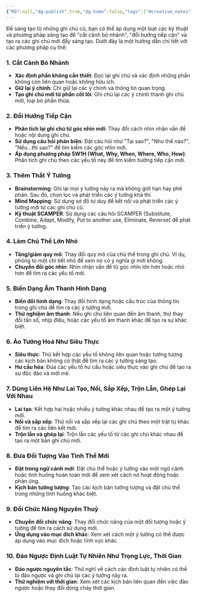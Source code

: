 ```yaml
---
{"Mã":null,"dg-publish":true,"dg-home":false,"tags":["#creative_notes"],"Date":"2024-07-14","permalink":"/daily/tmp/sang-tao/","dgPassFrontmatter":true,"noteIcon":"","updated":"2025-01-14T22:05:02.413+07:00"}
---
```


Để sáng tạo từ những ghi chú cũ, bạn có thể áp dụng một loạt các kỹ thuật và phương pháp sáng tạo để "cắt cành bỏ nhánh", "đổi hướng tiếp cận" và tạo ra các ghi chú mới đầy sáng tạo. Dưới đây là một hướng dẫn chi tiết với các phương pháp cụ thể:

### 1. Cắt Cành Bỏ Nhánh
- **Xác định phần không cần thiết**: Đọc lại ghi chú và xác định những phần không còn liên quan hoặc không hữu ích.
- **Giữ lại ý chính**: Chỉ giữ lại các ý chính và thông tin quan trọng.
- **Tạo ghi chú mới từ phần cốt lõi**: Ghi chú lại các ý chính thành ghi chú mới, loại bỏ phần thừa.

### 2. Đổi Hướng Tiếp Cận
- **Phân tích lại ghi chú từ góc nhìn mới**: Thay đổi cách nhìn nhận vấn đề hoặc nội dung ghi chú.
- **Sử dụng câu hỏi phản biện**: Đặt câu hỏi như "Tại sao?", "Như thế nào?", "Nếu...thì sao?" để tìm kiếm các góc nhìn mới.
- **Áp dụng phương pháp 5W1H (What, Why, When, Where, Who, How)**: Phân tích ghi chú theo các yếu tố này để tìm kiếm hướng tiếp cận mới.

### 3. Thêm Thắt Ý Tưởng
- **Brainstorming**: Ghi lại mọi ý tưởng nảy ra mà không giới hạn hay phê phán. Sau đó, chọn lọc và phát triển các ý tưởng khả thi.
- **Mind Mapping**: Sử dụng sơ đồ tư duy để kết nối và phát triển các ý tưởng mới từ các ghi chú cũ.
- **Kỹ thuật SCAMPER**: Sử dụng các câu hỏi SCAMPER (Substitute, Combine, Adapt, Modify, Put to another use, Eliminate, Reverse) để phát triển ý tưởng.

### 4. Làm Chủ Thể Lớn Nhỏ
- **Tăng/giảm quy mô**: Thay đổi quy mô của chủ thể trong ghi chú. Ví dụ, phóng to một chi tiết nhỏ để xem nó có ý nghĩa gì mới không.
- **Chuyển đổi góc nhìn**: Nhìn nhận vấn đề từ góc nhìn lớn hơn hoặc nhỏ hơn để tìm ra các yếu tố mới.

### 5. Biến Dạng Âm Thanh Hình Dạng
- **Biến đổi hình dạng**: Thay đổi hình dạng hoặc cấu trúc của thông tin trong ghi chú để tìm ra các ý tưởng mới.
- **Thử nghiệm âm thanh**: Nếu ghi chú liên quan đến âm thanh, thử thay đổi tần số, nhịp điệu, hoặc các yếu tố âm thanh khác để tạo ra sự khác biệt.

### 6. Ảo Tưởng Hoá Như Siêu Thực
- **Siêu thực**: Thử kết hợp các yếu tố không liên quan hoặc tưởng tượng các kịch bản không có thật để tìm ra các ý tưởng sáng tạo.
- **Hư cấu hóa**: Đưa các yếu tố hư cấu hoặc siêu thực vào ghi chú để tạo ra sự độc đáo và mới mẻ.

### 7. Dùng Liên Hệ Như Lai Tạo, Nối, Sắp Xếp, Trộn Lẫn, Ghép Lại Với Nhau
- **Lai tạo**: Kết hợp hai hoặc nhiều ý tưởng khác nhau để tạo ra một ý tưởng mới.
- **Nối và sắp xếp**: Thử nối và sắp xếp lại các ghi chú theo một trật tự khác để tìm ra các liên kết mới.
- **Trộn lẫn và ghép lại**: Trộn lẫn các yếu tố từ các ghi chú khác nhau để tạo ra một bản ghi chú mới.

### 8. Đưa Đối Tượng Vào Tình Thế Mới
- **Đặt trong ngữ cảnh mới**: Đặt chủ thể hoặc ý tưởng vào một ngữ cảnh hoặc tình huống hoàn toàn mới để xem xét cách nó hoạt động hoặc phản ứng.
- **Kịch bản tưởng tượng**: Tạo các kịch bản tưởng tượng và đặt chủ thể trong những tình huống khác biệt.

### 9. Đổi Chức Năng Nguyên Thuỷ
- **Chuyển đổi chức năng**: Thay đổi chức năng của một đối tượng hoặc ý tưởng để tìm ra cách sử dụng mới.
- **Ứng dụng vào mục đích khác**: Xem xét cách một ý tưởng có thể được áp dụng vào mục đích hoặc lĩnh vực khác.

### 10. Đảo Ngược Định Luật Tự Nhiên Như Trọng Lực, Thời Gian
- **Đảo ngược nguyên tắc**: Thử nghĩ về cách các định luật tự nhiên có thể bị đảo ngược và ghi chú lại các ý tưởng nảy ra.
- **Thử nghiệm với thời gian**: Xem xét các kịch bản liên quan đến việc đảo ngược hoặc thay đổi dòng chảy thời gian.
